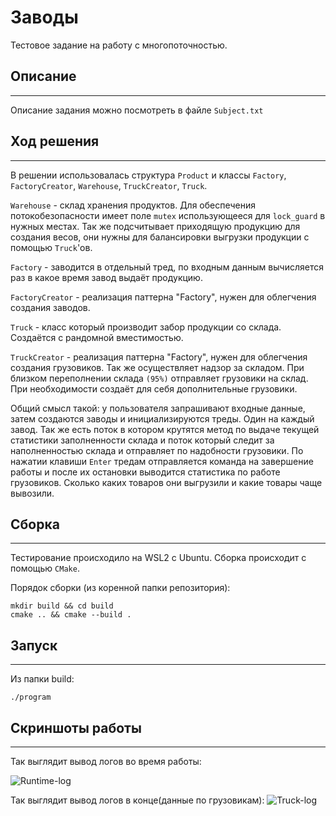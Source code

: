 # Заводы
Тестовое задание на работу с многопоточностью.

## Описание
---
Описание задания можно посмотреть в файле `Subject.txt`

## Ход решения
---
В решении использовалась структура `Product` и классы `Factory`, `FactoryCreator`, `Warehouse`, `TruckCreator`, `Truck`.

`Warehouse` - склад хранения продуктов. Для обеспечения потокобезопасности имеет поле `mutex` использующееся для `lock_guard` в нужных местах. Так же подсчитывает приходящую продукцию для создания весов, они нужны для балансировки выгрузки продукции с помощью `Truck`'ов.

`Factory` - заводится в отдельный тред, по входным данным вычисляется раз в какое время завод выдаёт продукцию.

`FactoryCreator` - реализация паттерна "Factory", нужен для облегчения создания заводов.

`Truck` - класс который производит забор продукции со склада. Создаётся с рандомной вместимостью.

`TruckCreator` - реализация паттерна "Factory", нужен для облегчения создания грузовиков. Так же осуществляет надзор за складом. При близком переполнении склада `(95%)` отправляет грузовики на склад. При необходимости создаёт для себя дополнительные грузовики.

Общий смысл такой: у пользователя запрашивают входные данные, затем создаются заводы и инициализируются треды. Один на каждый завод. Так же есть поток в котором крутятся метод по выдаче текущей статистики заполненности склада и поток который следит за наполненностью склада и отправляет по надобности грузовики.
По нажатии клавиши `Enter` тредам отправляется команда на завершение работы и после их остановки выводится статистика по работе грузовиков. Сколько каких товаров они выгрузили и какие товары чаще вывозили.

## Сборка
---
Тестирование происходило на WSL2 с Ubuntu. Сборка происходит с помощью `CMake`.

Порядок сборки (из коренной папки репозитория):
```
mkdir build && cd build
cmake .. && cmake --build .
```

## Запуск
---
Из папки build:
```
./program
```

## Скриншоты работы
---
Так выглядит вывод логов во время работы:

![Runtime-log](https://github.com/user-attachments/assets/1b33f591-aaea-4fe7-9c84-25f393ce414d)

Так выглядит вывод логов в конце(данные по грузовикам):
![Truck-log](https://github.com/user-attachments/assets/c790bb6e-a05f-4a99-bcef-7ae9f772b4b4)
